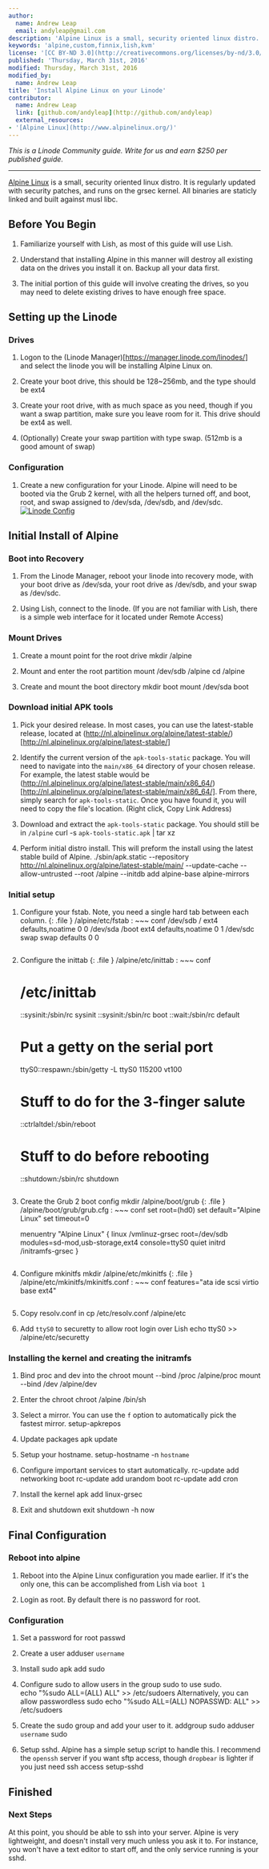 ```yaml
---
author:
  name: Andrew Leap
  email: andyleap@gmail.com
description: 'Alpine Linux is a small, security oriented linux distro.  This guide details installing and configuring Alpine Linux on a KVM Linode'
keywords: 'alpine,custom,finnix,lish,kvm'
license: '[CC BY-ND 3.0](http://creativecommons.org/licenses/by-nd/3.0/us/)'
published: 'Thursday, March 31st, 2016'
modified: Thursday, March 31st, 2016
modified_by:
  name: Andrew Leap
title: 'Install Alpine Linux on your Linode'
contributor:
  name: Andrew Leap
  link: [github.com/andyleap](http://github.com/andyleap)
  external_resources:
- '[Alpine Linux](http://www.alpinelinux.org/)'
---
```


*This is a Linode Community guide. Write for us and earn $250 per published guide.*
<hr>

[Alpine Linux](http://www.alpinelinux.org/) is a small, security oriented linux distro.
It is regularly updated with security patches, and runs on the grsec kernel.  All binaries are staticly linked and built against musl libc.


## Before You Begin

1.  Familiarize yourself with Lish, as most of this guide will use Lish.

2.  Understand that installing Alpine in this manner will destroy all existing data on the drives you install it on.  Backup all your data first.

3.  The initial portion of this guide will involve creating the drives, so you may need to delete existing drives to have enough free space.

## Setting up the Linode

### Drives

1.  Logon to the (Linode Manager)[https://manager.linode.com/linodes/] and select the linode you will be installing Alpine Linux on.

2.  Create your boot drive, this should be 128~256mb, and the type should be ext4

3.  Create your root drive, with as much space as you need, though if you want a swap partition, make sure you leave room for it.  This drive should be ext4 as well.

4.  (Optionally) Create your swap partition with type swap. (512mb is a good amount of swap)

### Configuration

1. Create a new configuration for your Linode.  Alpine will need to be booted via the Grub 2 kernel, with all the helpers turned off, and boot, root, and swap assigned to /dev/sda, /dev/sdb, and /dev/sdc.
[![Linode Config](/docs/assets/install-alpine-linux-config_small.png)](/docs/assets/install-alpine-linux-config.png)

## Initial Install of Alpine

### Boot into Recovery

1.  From the Linode Manager, reboot your linode into recovery mode, with your boot drive as /dev/sda, your root drive as /dev/sdb, and your swap as /dev/sdc.

2.  Using Lish, connect to the linode.  (If you are not familiar with Lish, there is a simple web interface for it located under Remote Access)

### Mount Drives

1.  Create a mount point for the root drive
        mkdir /alpine

2.  Mount and enter the root partition
        mount /dev/sdb /alpine
        cd /alpine

3.  Create and mount the boot directory
        mkdir boot
        mount /dev/sda boot

### Download initial APK tools

1.  Pick your desired release.  In most cases, you can use the latest-stable release, located at (http://nl.alpinelinux.org/alpine/latest-stable/)[http://nl.alpinelinux.org/alpine/latest-stable/]

2.  Identify the current version of the `apk-tools-static` package.  You will need to navigate into the `main/x86_64` directory of your chosen release.  For example, the latest stable would be (http://nl.alpinelinux.org/alpine/latest-stable/main/x86_64/)[http://nl.alpinelinux.org/alpine/latest-stable/main/x86_64/].  From there, simply search for `apk-tools-static`.  Once you have found it, you will need to copy the file's location.  (Right click, Copy Link Address)

3.  Download and extract the `apk-tools-static` package.  You should still be in `/alpine`
        curl -s `apk-tools-static.apk` | tar xz

4.  Perform initial distro install.  This will preform the install using the latest stable build of Alpine.
        ./sbin/apk.static --repository http://nl.alpinelinux.org/alpine/latest-stable/main/ --update-cache --allow-untrusted --root /alpine --initdb add alpine-base alpine-mirrors

### Initial setup

1.  Configure your fstab.  Note, you need a single hard tab between each column.
{: .file }
/alpine/etc/fstab
:   ~~~ conf
    /dev/sdb    /   ext4    defaults,noatime    0   0
    /dev/sda    /boot   ext4    defaults,noatime    0  1
    /dev/sdc    swap    swap    defaults    0   0
    ~~~

2.  Configure the inittab
{: .file }
/alpine/etc/inittab
:   ~~~ conf
    # /etc/inittab
    
    ::sysinit:/sbin/rc sysinit
    ::sysinit:/sbin/rc boot
    ::wait:/sbin/rc default
    
    # Put a getty on the serial port
    ttyS0::respawn:/sbin/getty -L ttyS0 115200 vt100
    
    # Stuff to do for the 3-finger salute
    ::ctrlaltdel:/sbin/reboot
    
    # Stuff to do before rebooting
    ::shutdown:/sbin/rc shutdown
    ~~~

3.  Create the Grub 2 boot config
        mkdir /alpine/boot/grub
{: .file }
/alpine/boot/grub/grub.cfg
:   ~~~ conf
    set root=(hd0)
    set default="Alpine Linux"
    set timeout=0
    
    menuentry "Alpine Linux" {
              linux /vmlinuz-grsec root=/dev/sdb modules=sd-mod,usb-storage,ext4 console=ttyS0 quiet
              initrd /initramfs-grsec
    }
    ~~~
    
4.  Configure mkinitfs
        mkdir /alpine/etc/mkinitfs
{: .file }
/alpine/etc/mkinitfs/mkinitfs.conf
:   ~~~ conf
    features="ata ide scsi virtio base ext4"
    ~~~

5.  Copy resolv.conf in
        cp /etc/resolv.conf /alpine/etc
        
6.  Add `ttyS0` to securetty to allow root login over Lish
        echo ttyS0 >> /alpine/etc/securetty

### Installing the kernel and creating the initramfs

1.  Bind proc and dev into the chroot
        mount --bind /proc /alpine/proc
        mount --bind /dev /alpine/dev

2.  Enter the chroot
        chroot /alpine /bin/sh

3.  Select a mirror.  You can use the `f` option to automatically pick the fastest mirror.
        setup-apkrepos

4.  Update packages
        apk update

5.  Setup your hostname.
        setup-hostname -n `hostname`

6.  Configure important services to start automatically.
        rc-update add networking boot
        rc-update add urandom boot
        rc-update add cron

7.  Install the kernel
        apk add linux-grsec

8.  Exit and shutdown
        exit
        shutdown -h now
        
## Final Configuration

### Reboot into alpine

1.  Reboot into the Alpine Linux configuration you made earlier.  If it's the only one, this can be accomplished from Lish via `boot 1`

2.  Login as root.  By default there is no password for root.

### Configuration

1.  Set a password for root
        passwd

2.  Create a user
        adduser `username`

3.  Install sudo
        apk add sudo

4.  Configure sudo to allow users in the group sudo to use sudo.  
        echo "%sudo   ALL=(ALL) ALL" >> /etc/sudoers
    Alternatively, you can allow passwordless sudo
        echo "%sudo   ALL=(ALL) NOPASSWD: ALL" >> /etc/sudoers

5.  Create the sudo group and add your user to it.
        addgroup sudo
        adduser `username` sudo
        
6.  Setup sshd.  Alpine has a simple setup script to handle this.  I recommend the `openssh` server if you want sftp access, though `dropbear` is lighter if you just need ssh access
        setup-sshd

## Finished

### Next Steps

At this point, you should be able to ssh into your server.  Alpine is very lightweight, and doesn't install very much unless you ask it to.
For instance, you won't have a text editor to start off, and the only service running is your sshd.

